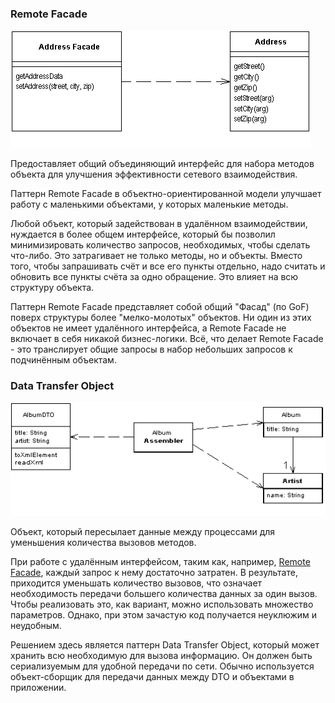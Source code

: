 ### Remote Facade

![Паттерн проектирования Remote Facade](.distribution-images/remote-facade.gif)

Предоставляет общий объединяющий интерфейс для набора методов объекта для улучшения эффективности сетевого взаимодействия.

Паттерн Remote Facade в объектно-ориентированной модели улучшает работу с маленькими объектами, у которых маленькие методы.

Любой объект, который задействован в удалённом  взаимодействии, нуждается в более общем интерфейсе, который бы позволил  минимизировать количество запросов, необходимых, чтобы сделать что-либо. Это затрагивает не только методы, но и объекты. Вместо того, чтобы  запрашивать счёт и все его пункты отдельно, надо считать и обновить все  пункты счёта за одно обращение. Это влияет на всю структуру объекта.

Паттерн Remote Facade представляет собой общий "Фасад" (по GoF) поверх структуры более  "мелко-молотых" объектов. Ни один из этих объектов не имеет удалённого  интерфейса, а Remote Facade не включает в себя никакой бизнес-логики. Всё, что делает Remote Facade - это транслирует общие запросы в набор небольших запросов к подчинённым объектам.


### Data Transfer Object

![Паттерн проектирования Data Transfer Object](.distribution-images/data-transfer-object.gif)

Объект, который пересылает данные между процессами для уменьшения количества вызовов методов.

При работе с удалённым интерфейсом, таким как, например, [Remote Facade](http://design-pattern.ru/patterns/remote-facade.html), каждый запрос к нему достаточно затратен. В результате, приходится  уменьшать количество вызовов, что означает необходимость передачи  большего количества данных за один вызов. Чтобы реализовать это, как  вариант, можно использовать множество параметров. Однако, при этом  зачастую код получается неуклюжим и неудобным.

Решением здесь является паттерн Data Transfer Object, который может хранить всю необходимую для вызова информацию. Он должен  быть сериализуемым для удобной передачи по сети. Обычно используется  объект-сборщик для передачи данных между DTO и объектами в приложении.